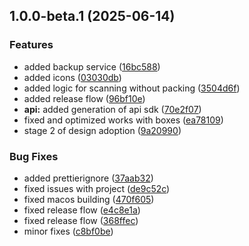 ## 1.0.0-beta.1 (2025-06-14)


### Features

* added backup service ([16bc588](https://github.com/thevladbog/cider-code-app/commit/16bc58889608781c7970f3a80293a86a85d39308))
* added icons ([03030db](https://github.com/thevladbog/cider-code-app/commit/03030db5c00f465301501dd40af3f7668f3797ee))
* added logic for scanning without packing ([3504d6f](https://github.com/thevladbog/cider-code-app/commit/3504d6f0321deb1f41f7b718777b12820fb8a743))
* added release flow ([96bf10e](https://github.com/thevladbog/cider-code-app/commit/96bf10ebeb645ca9ce618d323c8c42afe5f7734f))
* **api:** added generation of api sdk ([70e2f07](https://github.com/thevladbog/cider-code-app/commit/70e2f0750fd790ba996476f1937de855fcdcd405))
* fixed and optimized works with boxes ([ea78109](https://github.com/thevladbog/cider-code-app/commit/ea7810987a8778c68b9623840d5023dcb1fc2352))
* stage 2 of design adoption ([9a20990](https://github.com/thevladbog/cider-code-app/commit/9a209904ad36f8b0f88e84b19b9d15502ae73e00))


### Bug Fixes

* added prettierignore ([37aab32](https://github.com/thevladbog/cider-code-app/commit/37aab32e07fb80cd9a33be3d81ff30d97bc3f6ec))
* fixed issues with project ([de9c52c](https://github.com/thevladbog/cider-code-app/commit/de9c52cf1c8dc1c4fa51e36d061fac4557e043a6))
* fixed macos building ([470f605](https://github.com/thevladbog/cider-code-app/commit/470f60565133203c4e78cc8ae3ef7b970d2f9649))
* fixed release flow ([e4c8e1a](https://github.com/thevladbog/cider-code-app/commit/e4c8e1a557e3dadd9aa259ce5f47ab993f162578))
* fixed release flow ([368ffec](https://github.com/thevladbog/cider-code-app/commit/368ffec09d088e74d207f5657d1f2b103d318bea))
* minor fixes ([c8bf0be](https://github.com/thevladbog/cider-code-app/commit/c8bf0bec67ac93322b5d2a54f59b082f70d3b29f))
